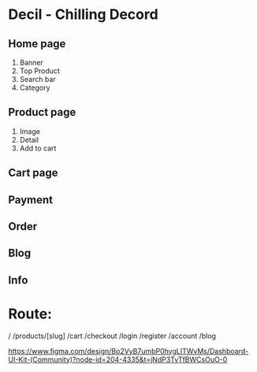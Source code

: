 # Decil - Chilling Decord
## Home page
1. Banner
2. Top Product
3. Search bar
4. Category

## Product page
1. Image
2. Detail
3. Add to cart

## Cart page

## Payment

## Order

## Blog

## Info

# Route:
/
/products/[slug]
/cart
/checkout
/login
/register
/account
/blog   


https://www.figma.com/design/Bo2VyB7umbP0hygLITWvMs/Dashboard-UI-Kit-(Community)?node-id=204-4335&t=jNdP3TvTfBWCsOuO-0